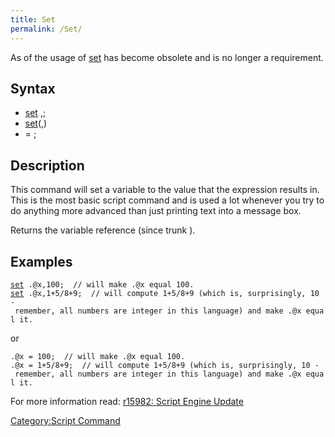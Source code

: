 ```yaml
---
title: Set
permalink: /Set/
---
```


As of the usage of [set](/set "wikilink") has become obsolete and is no longer a requirement.

Syntax
------

-   [set](/set "wikilink") <variable>,<expression>;
-   [set](/set "wikilink")(<variable>,<expression>)
-   <variable> = <expression>;

Description
-----------

This command will set a variable to the value that the expression results in.
This is the most basic script command and is used a lot whenever you try to do anything more advanced than just printing text into a message box.

Returns the variable reference (since trunk ).

Examples
--------

[`set`](/set "wikilink")` .@x,100;  // will make .@x equal 100.`
[`set`](/set "wikilink")` .@x,1+5/8+9;  // will compute 1+5/8+9 (which is, surprisingly, 10 - remember, all numbers are integer in this language) and make .@x equal it.`

or

`.@x = 100;  // will make .@x equal 100.`
`.@x = 1+5/8+9;  // will compute 1+5/8+9 (which is, surprisingly, 10 - remember, all numbers are integer in this language) and make .@x equal it.`

For more information read: [r15982: Script Engine Update](http://rathena.org/board/topic/62395-r15982-script-engine-update/)

[Category:Script Command](/Category:Script_Command "wikilink")